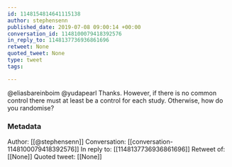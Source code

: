 ```yaml
---
id: 1148154814641115138
author: stephensenn
published_date: 2019-07-08 09:00:14 +00:00
conversation_id: 1148100079418392576
in_reply_to: 1148137736936861696
retweet: None
quoted_tweet: None
type: tweet
tags:

---
```


@eliasbareinboim @yudapearl Thanks. However, if there is no common control there must at least be a control for each study. Otherwise, how do you randomise?

### Metadata

Author: [[@stephensenn]]
Conversation: [[conversation-1148100079418392576]]
In reply to: [[1148137736936861696]]
Retweet of: [[None]]
Quoted tweet: [[None]]
